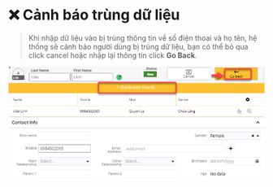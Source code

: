 # ❌ Cảnh báo trùng dữ liệu

> Khi nhập dữ liệu vào bị trùng thông tin về số điện thoại và họ tên, hệ thống sẽ cảnh báo người dùng bị trùng dữ liệu, bạn có thể bỏ qua click cancel hoặc nhập lại thông tin click **Go Back**.

![](../../.gitbook/assets/CanhBao.png)
